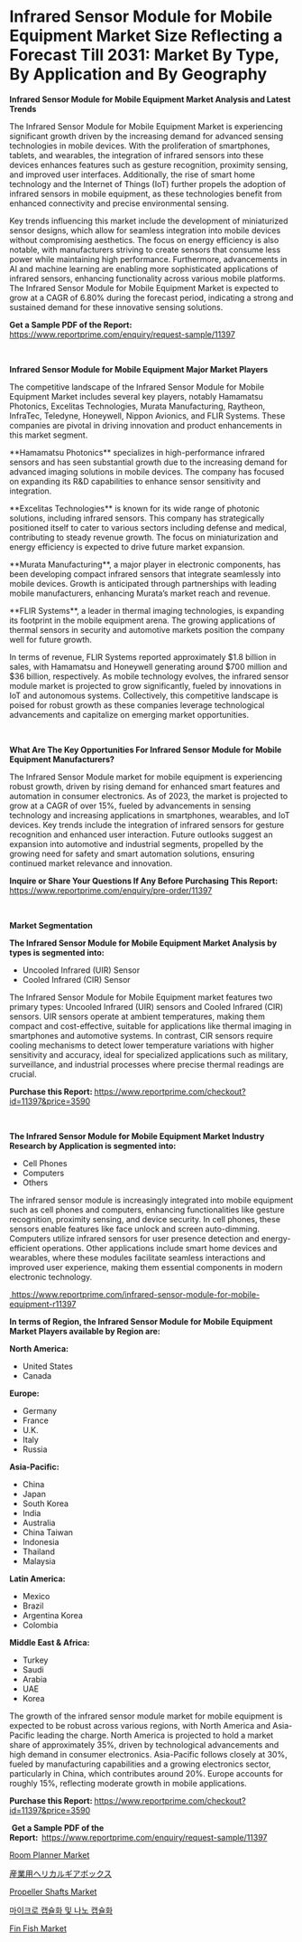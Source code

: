 <p><h1>Infrared Sensor Module for Mobile Equipment Market Size Reflecting a Forecast Till 2031: Market By Type, By Application and By Geography</h1></p><p><strong>Infrared Sensor Module for Mobile Equipment Market Analysis and Latest Trends</strong></p>
<p><p>The Infrared Sensor Module for Mobile Equipment Market is experiencing significant growth driven by the increasing demand for advanced sensing technologies in mobile devices. With the proliferation of smartphones, tablets, and wearables, the integration of infrared sensors into these devices enhances features such as gesture recognition, proximity sensing, and improved user interfaces. Additionally, the rise of smart home technology and the Internet of Things (IoT) further propels the adoption of infrared sensors in mobile equipment, as these technologies benefit from enhanced connectivity and precise environmental sensing.</p><p>Key trends influencing this market include the development of miniaturized sensor designs, which allow for seamless integration into mobile devices without compromising aesthetics. The focus on energy efficiency is also notable, with manufacturers striving to create sensors that consume less power while maintaining high performance. Furthermore, advancements in AI and machine learning are enabling more sophisticated applications of infrared sensors, enhancing functionality across various mobile platforms. The Infrared Sensor Module for Mobile Equipment Market is expected to grow at a CAGR of 6.80% during the forecast period, indicating a strong and sustained demand for these innovative sensing solutions.</p></p>
<p><strong>Get a Sample PDF of the Report:&nbsp;</strong> <a href="https://www.reportprime.com/enquiry/request-sample/11397">https://www.reportprime.com/enquiry/request-sample/11397</a></p>
<p>&nbsp;</p>
<p><strong>Infrared Sensor Module for Mobile Equipment Major Market Players</strong></p>
<p><p>The competitive landscape of the Infrared Sensor Module for Mobile Equipment Market includes several key players, notably Hamamatsu Photonics, Excelitas Technologies, Murata Manufacturing, Raytheon, InfraTec, Teledyne, Honeywell, Nippon Avionics, and FLIR Systems. These companies are pivotal in driving innovation and product enhancements in this market segment.</p><p>**Hamamatsu Photonics** specializes in high-performance infrared sensors and has seen substantial growth due to the increasing demand for advanced imaging solutions in mobile devices. The company has focused on expanding its R&D capabilities to enhance sensor sensitivity and integration.</p><p>**Excelitas Technologies** is known for its wide range of photonic solutions, including infrared sensors. This company has strategically positioned itself to cater to various sectors including defense and medical, contributing to steady revenue growth. The focus on miniaturization and energy efficiency is expected to drive future market expansion.</p><p>**Murata Manufacturing**, a major player in electronic components, has been developing compact infrared sensors that integrate seamlessly into mobile devices. Growth is anticipated through partnerships with leading mobile manufacturers, enhancing Murata’s market reach and revenue.</p><p>**FLIR Systems**, a leader in thermal imaging technologies, is expanding its footprint in the mobile equipment arena. The growing applications of thermal sensors in security and automotive markets position the company well for future growth.</p><p>In terms of revenue, FLIR Systems reported approximately $1.8 billion in sales, with Hamamatsu and Honeywell generating around $700 million and $36 billion, respectively. As mobile technology evolves, the infrared sensor module market is projected to grow significantly, fueled by innovations in IoT and autonomous systems. Collectively, this competitive landscape is poised for robust growth as these companies leverage technological advancements and capitalize on emerging market opportunities.</p></p>
<p>&nbsp;</p>
<p><strong>What Are The Key Opportunities For Infrared Sensor Module for Mobile Equipment Manufacturers?</strong></p>
<p><p>The Infrared Sensor Module market for mobile equipment is experiencing robust growth, driven by rising demand for enhanced smart features and automation in consumer electronics. As of 2023, the market is projected to grow at a CAGR of over 15%, fueled by advancements in sensing technology and increasing applications in smartphones, wearables, and IoT devices. Key trends include the integration of infrared sensors for gesture recognition and enhanced user interaction. Future outlooks suggest an expansion into automotive and industrial segments, propelled by the growing need for safety and smart automation solutions, ensuring continued market relevance and innovation.</p></p>
<p><strong>Inquire or Share Your Questions If Any Before Purchasing This Report:</strong> <a href="https://www.reportprime.com/enquiry/pre-order/11397">https://www.reportprime.com/enquiry/pre-order/11397</a></p>
<p>&nbsp;</p>
<p><strong>Market Segmentation</strong></p>
<p><strong>The Infrared Sensor Module for Mobile Equipment Market Analysis by types is segmented into:</strong></p>
<p><ul><li>Uncooled Infrared (UIR) Sensor</li><li>Cooled Infrared (CIR) Sensor</li></ul></p>
<p><p>The Infrared Sensor Module for Mobile Equipment market features two primary types: Uncooled Infrared (UIR) sensors and Cooled Infrared (CIR) sensors. UIR sensors operate at ambient temperatures, making them compact and cost-effective, suitable for applications like thermal imaging in smartphones and automotive systems. In contrast, CIR sensors require cooling mechanisms to detect lower temperature variations with higher sensitivity and accuracy, ideal for specialized applications such as military, surveillance, and industrial processes where precise thermal readings are crucial.</p></p>
<p><strong>Purchase this Report:&nbsp;</strong><a href="https://www.reportprime.com/checkout?id=11397&price=3590">https://www.reportprime.com/checkout?id=11397&price=3590</a></p>
<p>&nbsp;</p>
<p><strong>The Infrared Sensor Module for Mobile Equipment Market Industry Research by Application is segmented into:</strong></p>
<p><ul><li>Cell Phones</li><li>Computers</li><li>Others</li></ul></p>
<p><p>The infrared sensor module is increasingly integrated into mobile equipment such as cell phones and computers, enhancing functionalities like gesture recognition, proximity sensing, and device security. In cell phones, these sensors enable features like face unlock and screen auto-dimming. Computers utilize infrared sensors for user presence detection and energy-efficient operations. Other applications include smart home devices and wearables, where these modules facilitate seamless interactions and improved user experience, making them essential components in modern electronic technology.</p></p>
<p><a href="https://www.reportprime.com/infrared-sensor-module-for-mobile-equipment-r11397">&nbsp;https://www.reportprime.com/infrared-sensor-module-for-mobile-equipment-r11397</a></p>
<p><strong>In terms of Region, the Infrared Sensor Module for Mobile Equipment Market Players available by Region are:</strong></p>
<p>
    <p> <strong> North America: </strong>
        <ul>
            <li>United States</li>
            <li>Canada</li>
        </ul>
        </p> 
    <p> <strong> Europe: </strong>
        <ul>
            <li>Germany</li>
            <li>France</li>
            <li>U.K.</li>
            <li>Italy</li>
            <li>Russia</li>
        </ul>
        </p> 
    <p> <strong> Asia-Pacific: </strong>
        <ul>
            <li>China</li>
            <li>Japan</li>
            <li>South Korea</li>
            <li>India</li>
            <li>Australia</li>
            <li>China Taiwan</li>
            <li>Indonesia</li>
            <li>Thailand</li>
            <li>Malaysia</li>
        </ul>
        </p> 
    <p> <strong> Latin America: </strong>
        <ul>
            <li>Mexico</li>
            <li>Brazil</li>
            <li>Argentina Korea</li>
            <li>Colombia</li>
        </ul>
        </p> 
    <p> <strong> Middle East & Africa: </strong>
        <ul>
            <li>Turkey</li>
            <li>Saudi</li>
            <li>Arabia</li>
            <li>UAE</li>
            <li>Korea</li>
        </ul>
    </p>
    </p>
<p><p>The growth of the infrared sensor module market for mobile equipment is expected to be robust across various regions, with North America and Asia-Pacific leading the charge. North America is projected to hold a market share of approximately 35%, driven by technological advancements and high demand in consumer electronics. Asia-Pacific follows closely at 30%, fueled by manufacturing capabilities and a growing electronics sector, particularly in China, which contributes around 20%. Europe accounts for roughly 15%, reflecting moderate growth in mobile applications.</p></p>
<p><strong>Purchase this Report: </strong><a href="https://www.reportprime.com/checkout?id=11397&price=3590">https://www.reportprime.com/checkout?id=11397&price=3590</a></p>
<p>&nbsp;<strong>Get a Sample PDF of the Report:&nbsp;&nbsp;</strong><a href="https://www.reportprime.com/enquiry/request-sample/11397">https://www.reportprime.com/enquiry/request-sample/11397</a></p>
<p><strong></strong></p>
<p><p><a href="https://www.linkedin.com/pulse/how-regional-markets-adapting-room-planner-market-innovations-fekte?trackingId=TGP2r5lATb2OUZnTCuwjxw%3D%3D">Room Planner Market</a></p><p><a href="https://medium.com/@emmittkutch2023/industrial-helical-gearbox-market-%E3%81%AF-%E3%82%B3%E3%82%B9%E3%83%88%E7%AE%A1%E7%90%86%E3%81%A8%E5%8A%B9%E7%8E%87%E5%90%91%E4%B8%8A%E3%82%92%E5%84%AA%E5%85%88%E3%81%97%E3%81%BE%E3%81%99-%E3%81%95%E3%82%89%E3%81%AB-%E5%A0%B1%E5%91%8A%E6%9B%B8%E3%81%AF%E5%B8%82%E5%A0%B4%E3%81%AE%E9%9C%80%E8%A6%81%E9%9D%A2%E3%81%A8%E4%BE%9B%E7%B5%A6%E9%9D%A2%E3%81%AE%E4%B8%A1%E6%96%B9%E3%82%92%E3%82%AB%E3%83%90%E3%83%BC%E3%81%97%E3%81%A6%E3%81%84%E3%81%BE%E3%81%99-industrial-1db7bcadd303">産業用ヘリカルギアボックス</a></p><p><a href="https://issuu.com/reportprime-2/docs/propeller-shafts-market-size-2030.p_dffdfcccf022b2">Propeller Shafts Market</a></p><p><a href="https://medium.com/@czbtzkwc9/%EB%A7%88%EC%9D%B4%ED%81%AC%EB%A1%9C-%EB%B0%8F-%EB%82%98%EB%85%B8-%EC%BA%A1%EC%8A%90%ED%99%94-%EC%8B%9C%EC%9E%A5%EC%9D%98-%EC%8B%A0%ED%9D%A5-%ED%8A%B8%EB%A0%8C%EB%93%9C-2024%EB%85%84%EB%B6%80%ED%84%B0-2031%EB%85%84%EA%B9%8C%EC%A7%80%EC%9D%98-%EA%B8%80%EB%A1%9C%EB%B2%8C-%EC%A0%84%EB%A7%9D-%EB%B0%8F-%EB%AF%B8%EB%9E%98-%EC%A0%84%EB%A7%9D-849ec272f51f">마이크로 캡슐화 및 나노 캡슐화</a></p><p><a href="https://medium.com/@shubham99912151/the-global-market-overview-of-the-fin-fish-market-provides-a-unique-perspective-on-the-key-trends-6d0f8b821c9f">Fin Fish Market</a></p></p>